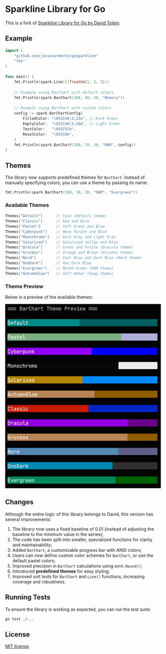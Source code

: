 # Sparkline Library for Go

This is a fork of [Sparkline Library for Go by David Tolpin](https://github.com/dtolpin/gosparkline).

## Example

```Go
import (
	"github.com/janiosarmento/gosparkline"
	"fmt"
)

func main() {
	fmt.Println(spark.Line([]float64{1, 2, 3}))

	// Example using BarChart with default colors
	fmt.Println(spark.BarChart(100, 40, 30, "Memory"))

	// Example using BarChart with custom colors
	config := spark.BarChartConfig{
		FilledColor: "\033[48;5;22m", // Dark Green
		EmptyColor:  "\033[48;5;28m", // Light Green
		TextColor:   "\033[97m",
		ResetColor:  "\033[0m",
	}
	fmt.Println(spark.BarChart(100, 70, 30, "RAM", config))
}
```

## Themes

The library now supports predefined themes for `BarChart`. Instead of manually specifying colors, you can use a theme by passing its name:

```Go
fmt.Println(spark.BarChart(100, 70, 30, "RAM", "Evergreen"))
```

### Available Themes

```Go
Themes["Default"]      // Cyan (default theme)
Themes["Classic"]      // Red and Blue
Themes["Pastel"]       // Soft Green and Blue
Themes["Cyberpunk"]    // Neon Purple and Blue
Themes["Monochrome"]   // Dark Gray and Light Gray
Themes["Solarized"]    // Solarized Yellow and Blue
Themes["Dracula"]      // Green and Purple (Dracula theme)
Themes["Gruvbox"]      // Orange and Brown (Gruvbox theme)
Themes["Nord"]         // Cool Blue and Dark Blue (Nord theme)
Themes["OneDark"]      // One Dark Blue
Themes["Evergreen"]    // Muted Green (RAM theme)
Themes["AutumnGlow"]   // Soft Amber (Swap theme)
```

### Theme Preview  

Below is a preview of the available themes:

![Theme Preview](examples/preview.png)


## Changes

Although the entire logic of this library belongs to David, this version has several improvements:

1. The library now uses a fixed baseline of 0.01 (instead of adjusting the baseline to the minimum value in the series);
2. The code has been split into smaller, specialized functions for clarity and maintainability;
3. Added `BarChart`, a customizable progress bar with ANSI colors;
4. Users can now define custom color schemes for `BarChart`, or use the default pastel colors;
5. Improved precision in `BarChart` calculations using `math.Round()`;
6. Introduced **predefined themes** for easy styling;
7. Improved unit tests for `BarChart` and `Line()` functions, increasing coverage and robustness.

## Running Tests

To ensure the library is working as expected, you can run the test suite:

```sh
go test ./...
```

## License

[MIT license](LICENSE).
